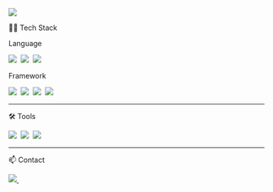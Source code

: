 <!--타이틀 부분-->
<!--
<div align="center">
  <img src="https://github.com/oka1313/oka1313/assets/101691440/92118a53-c5b6-40bc-b130-bf8c398d7b51" />
</div>
-->

<!--내용 부분-->
<p>
  <a align="left">
    <img src="https://github-readme-stats.vercel.app/api?username=gclogs&show_icons=true" />
  </a>
  
  <p align="left">👨‍💻 Tech Stack</p>
  
  <div align="left">
    <p>Language</p>
    <img src="https://img.shields.io/badge/javascript-F7DF1E.svg?style=for-the-badge&logo=javascript&logoColor=20232a" />&nbsp
    <img src="https://img.shields.io/badge/java-F09820.svg?style=for-the-badge&logo=coffeescript&logoColor=ffffff" />&nbsp
    <img src="https://img.shields.io/badge/kotlin-5f3dc4.svg?style=for-the-badge&logo=kotlin&logoColor=ffffff" />&nbsp
    <p>Framework</p>
    <img src="https://img.shields.io/badge/react-20232a.svg?style=for-the-badge&logo=react&logoColor=61DAFB" />&nbsp
    <img src="https://img.shields.io/badge/nodejs-5FA04E.svg?style=for-the-badge&logo=node.js&logoColor=ffffff" />&nbsp
    <img src="https://img.shields.io/badge/styled--components-DB7093?style=for-the-badge&logo=styled-components&logoColor=ffd35b" />&nbsp
    <img src="https://img.shields.io/badge/maria--db-1F305F?style=for-the-badge&logo=mariadb&logoColor=ffffff" />&nbsp
  </div>
</p>

<hr>

<p align="left">🛠 Tools</p>
<div align="left">
  <img src="https://img.shields.io/badge/figma-F24E1E.svg?style=for-the-badge&logo=figma&logoColor=white" />&nbsp
  <img src="https://img.shields.io/badge/Notion-F3F3F3.svg?style=for-the-badge&logo=notion&logoColor=black" />&nbsp
  <img src="https://img.shields.io/badge/adobe%20photoshop-08253c.svg?style=for-the-badge&logo=adobe%20photoshop&logoColor=37abff" />&nbsp
</div>

<hr>

<p align="left">📫 Contact</p>
<div align="left">
  <a href="mailto:woig9874@gmail.com">
    <img
      src="https://img.shields.io/badge/woig9874@naver.com-37b24d?style=for-the-badge&logo=naver&logoColor=white"/>&nbsp
  </a>
</div>
